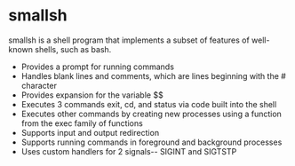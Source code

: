 # smallsh

smallsh is a shell program that implements a subset of features of well-known shells, such as bash.

* Provides a prompt for running commands
* Handles blank lines and comments, which are lines beginning with the # character
* Provides expansion for the variable $$
* Executes 3 commands exit, cd, and status via code built into the shell
* Executes other commands by creating new processes using a function from the exec family of functions
* Supports input and output redirection
* Supports running commands in foreground and background processes
* Uses custom handlers for 2 signals-- SIGINT and SIGTSTP
